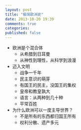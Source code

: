 ```yaml
---
layout: post
title: "极简欧洲史"
date: 2013-10-20 19:39
comments: true
categories: 
published: false
---
```


- 欧洲是个混合体
	- 从希腊到日耳曼
	- 从神性到理性，从科学到浪漫
- 迈入文明
	- 战争一千年
	- 民主意识的萌芽
	- 有国王的民主，没国王的集权
	- 皇帝和教皇孰大
	- 语言：从两种到几十种
	- 平常百姓
- 为什么欧洲可以一度主导世界？
	- 不是所有的东西都归国王所有
	- 权利分散、遗产多元